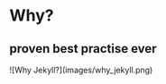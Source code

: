 # Why?

## proven best practise ever

<div class="center" markdown="1">
	![Why Jekyll?](images/why_jekyll.png)
</div>